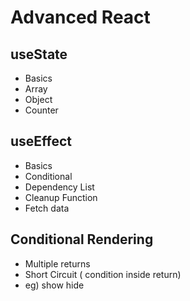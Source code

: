 # Advanced React

## useState

- Basics
- Array
- Object
- Counter

## useEffect

- Basics
- Conditional
- Dependency List
- Cleanup Function
- Fetch data

## Conditional Rendering

- Multiple returns
- Short Circuit ( condition inside return)
- eg) show hide
